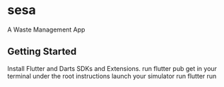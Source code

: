 # sesa

A Waste Management App

## Getting Started

Install Flutter and Darts SDKs and Extensions.
run flutter pub get in your terminal under the root instructions
launch your simulator 
run flutter run 
